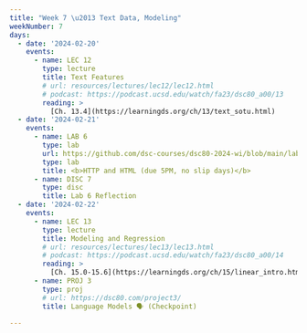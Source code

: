 ```yaml
---
title: "Week 7 \u2013 Text Data, Modeling"
weekNumber: 7
days:
  - date: '2024-02-20'
    events:
      - name: LEC 12
        type: lecture
        title: Text Features
        # url: resources/lectures/lec12/lec12.html
        # podcast: https://podcast.ucsd.edu/watch/fa23/dsc80_a00/13
        reading: >
          [Ch. 13.4](https://learningds.org/ch/13/text_sotu.html)
  - date: '2024-02-21'
    events:
      - name: LAB 6
        type: lab
        url: https://github.com/dsc-courses/dsc80-2024-wi/blob/main/labs/lab06/lab.ipynb
        type: lab
        title: <b>HTTP and HTML (due 5PM, no slip days)</b>
      - name: DISC 7
        type: disc
        title: Lab 6 Reflection
  - date: '2024-02-22'
    events:
      - name: LEC 13
        type: lecture
        title: Modeling and Regression
        # url: resources/lectures/lec13/lec13.html
        # podcast: https://podcast.ucsd.edu/watch/fa23/dsc80_a00/14
        reading: >
          [Ch. 15.0-15.6](https://learningds.org/ch/15/linear_intro.html)
      - name: PROJ 3
        type: proj
        # url: https://dsc80.com/project3/
        title: Language Models 🗣️ (Checkpoint)

---
```

